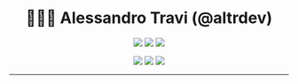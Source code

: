 <div align="center">

# 👨🏻‍💻 **Alessandro Travi (@altrdev)**

[![](https://img.shields.io/badge/OS-Air%20M1-informational?style=for-the-badge&logo=apple&logoColor=white&color=177972)](https://www.apple.com/it/macos/)
[![](https://img.shields.io/badge/IDE-Webstorm-informational?style=for-the-badge&logo=webstorm&logoColor=white&color=177972)](https://www.jetbrains.com/webstorm/)
[![](https://img.shields.io/badge/IDE-VS%20Code-informational?style=for-the-badge&logo=visual%20studio%20code&logoColor=white&color=177972)](https://code.visualstudio.com/)

[![](https://img.shields.io/badge/Language-Kotlin-informational?style=for-the-badge&logo=kotlin&logoColor=white&color=dda41d)](https://kotlinlang.org/)
[![](https://img.shields.io/badge/Language-Python-informational?style=for-the-badge&logo=python&logoColor=white&color=dda41d)](https://www.python.org/)
[![](https://img.shields.io/badge/Language-TypeScript-informational?style=for-the-badge&logo=typescript&logoColor=white&color=dda41d)](https://www.typescriptlang.org/)

<hr>


</div>

<!--
**altrdev/altrdev** is a ✨ _special_ ✨ repository because its `README.md` (this file) appears on your GitHub profile.

Here are some ideas to get you started:

- 🔭 I’m currently working on ...
- 🌱 I’m currently learning ...
- 👯 I’m looking to collaborate on ...
- 🤔 I’m looking for help with ...
- 💬 Ask me about ...
- 📫 How to reach me: ...
- 😄 Pronouns: ...
- ⚡ Fun fact: ...
-->
